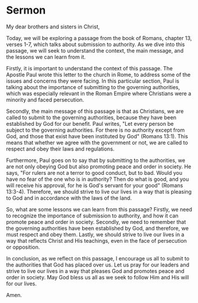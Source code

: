 # Sermon

My dear brothers and sisters in Christ,

Today, we will be exploring a passage from the book of Romans, chapter 13, verses 1-7, which talks about submission to authority. As we dive into this passage, we will seek to understand the context, the main message, and the lessons we can learn from it.

Firstly, it is important to understand the context of this passage. The Apostle Paul wrote this letter to the church in Rome, to address some of the issues and concerns they were facing. In this particular section, Paul is talking about the importance of submitting to the governing authorities, which was especially relevant in the Roman Empire where Christians were a minority and faced persecution.

Secondly, the main message of this passage is that as Christians, we are called to submit to the governing authorities, because they have been established by God for our benefit. Paul writes, "Let every person be subject to the governing authorities. For there is no authority except from God, and those that exist have been instituted by God" (Romans 13:1). This means that whether we agree with the government or not, we are called to respect and obey their laws and regulations.

Furthermore, Paul goes on to say that by submitting to the authorities, we are not only obeying God but also promoting peace and order in society. He says, "For rulers are not a terror to good conduct, but to bad. Would you have no fear of the one who is in authority? Then do what is good, and you will receive his approval, for he is God's servant for your good" (Romans 13:3-4). Therefore, we should strive to live our lives in a way that is pleasing to God and in accordance with the laws of the land.

So, what are some lessons we can learn from this passage? Firstly, we need to recognize the importance of submission to authority, and how it can promote peace and order in society. Secondly, we need to remember that the governing authorities have been established by God, and therefore, we must respect and obey them. Lastly, we should strive to live our lives in a way that reflects Christ and His teachings, even in the face of persecution or opposition.

In conclusion, as we reflect on this passage, I encourage us all to submit to the authorities that God has placed over us. Let us pray for our leaders and strive to live our lives in a way that pleases God and promotes peace and order in society. May God bless us all as we seek to follow Him and His will for our lives.

Amen.


